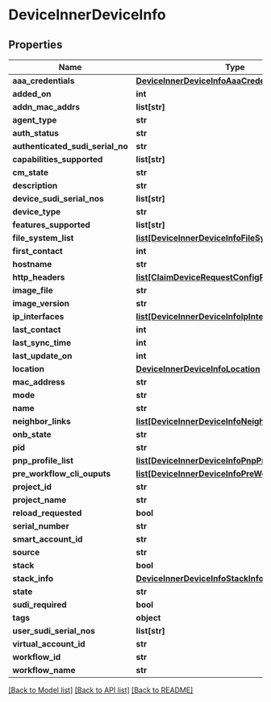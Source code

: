 # DeviceInnerDeviceInfo

## Properties
Name | Type | Description | Notes
------------ | ------------- | ------------- | -------------
**aaa_credentials** | [**DeviceInnerDeviceInfoAaaCredentials**](DeviceInnerDeviceInfoAaaCredentials.md) |  | [optional] 
**added_on** | **int** |  | [optional] 
**addn_mac_addrs** | **list[str]** |  | [optional] 
**agent_type** | **str** |  | [optional] 
**auth_status** | **str** |  | [optional] 
**authenticated_sudi_serial_no** | **str** |  | [optional] 
**capabilities_supported** | **list[str]** |  | [optional] 
**cm_state** | **str** |  | [optional] 
**description** | **str** |  | [optional] 
**device_sudi_serial_nos** | **list[str]** |  | [optional] 
**device_type** | **str** |  | [optional] 
**features_supported** | **list[str]** |  | [optional] 
**file_system_list** | [**list[DeviceInnerDeviceInfoFileSystemList]**](DeviceInnerDeviceInfoFileSystemList.md) |  | [optional] 
**first_contact** | **int** |  | [optional] 
**hostname** | **str** |  | [optional] 
**http_headers** | [**list[ClaimDeviceRequestConfigParameters]**](ClaimDeviceRequestConfigParameters.md) |  | [optional] 
**image_file** | **str** |  | [optional] 
**image_version** | **str** |  | [optional] 
**ip_interfaces** | [**list[DeviceInnerDeviceInfoIpInterfaces]**](DeviceInnerDeviceInfoIpInterfaces.md) |  | [optional] 
**last_contact** | **int** |  | [optional] 
**last_sync_time** | **int** |  | [optional] 
**last_update_on** | **int** |  | [optional] 
**location** | [**DeviceInnerDeviceInfoLocation**](DeviceInnerDeviceInfoLocation.md) |  | [optional] 
**mac_address** | **str** |  | [optional] 
**mode** | **str** |  | [optional] 
**name** | **str** |  | [optional] 
**neighbor_links** | [**list[DeviceInnerDeviceInfoNeighborLinks]**](DeviceInnerDeviceInfoNeighborLinks.md) |  | [optional] 
**onb_state** | **str** |  | [optional] 
**pid** | **str** |  | [optional] 
**pnp_profile_list** | [**list[DeviceInnerDeviceInfoPnpProfileList]**](DeviceInnerDeviceInfoPnpProfileList.md) |  | [optional] 
**pre_workflow_cli_ouputs** | [**list[DeviceInnerDeviceInfoPreWorkflowCliOuputs]**](DeviceInnerDeviceInfoPreWorkflowCliOuputs.md) |  | [optional] 
**project_id** | **str** |  | [optional] 
**project_name** | **str** |  | [optional] 
**reload_requested** | **bool** |  | [optional] 
**serial_number** | **str** |  | [optional] 
**smart_account_id** | **str** |  | [optional] 
**source** | **str** |  | [optional] 
**stack** | **bool** |  | [optional] 
**stack_info** | [**DeviceInnerDeviceInfoStackInfo**](DeviceInnerDeviceInfoStackInfo.md) |  | [optional] 
**state** | **str** |  | [optional] 
**sudi_required** | **bool** |  | [optional] 
**tags** | **object** |  | [optional] 
**user_sudi_serial_nos** | **list[str]** |  | [optional] 
**virtual_account_id** | **str** |  | [optional] 
**workflow_id** | **str** |  | [optional] 
**workflow_name** | **str** |  | [optional] 

[[Back to Model list]](../README.md#documentation-for-models) [[Back to API list]](../README.md#documentation-for-api-endpoints) [[Back to README]](../README.md)


